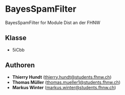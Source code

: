 # BayesSpamFilter
BayesSpamFilter for Module Dist an der FHNW

## Klasse
- 5iCbb

## Authoren
- **Thierry Hundt** (thierry.hundt@students.fhnw.ch)
- **Thomas Müller** (thomas.mueller1@students.fhnw.ch)
- **Markus Winter** (markus.winter@students.fhnw.ch)
